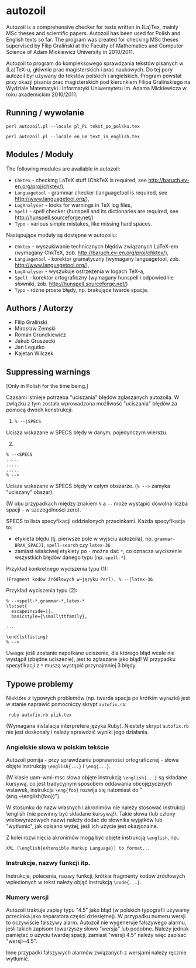 autozoil
========

Autozoil is a comprehensive checker for texts written in (La)Tex,
mainly MSc theses and scientific papers. Autozoil has been used for
Polish and English texts so far. The program was created for checking
MSc theses supervised by Filip Graliński at the Faculty of Mathematics
and Computer Science of Adam Mickiewicz University in 2010/2011.

Autozoil to program do kompleksowego sprawdzania tekstów pisanych w
(La)TeX-u, głównie prac magisterskich i prac naukowych. Do tej pory
autozoil był używany do tekstów polskich i angielskich. Program
powstał przy okazji pisania prac magisterskich pod kierunkiem Filipa
Gralińskiego na Wydziale Matematyki i Informatyki Uniwersytetu im.
Adama Mickiewicza w roku akademickim 2010/2011.

Running / wywołanie
-------------------

    perl autozoil.pl --locale pl_PL tekst_po_polsku.tex

    perl autozoil.pl --locale en_GB text_in_english.tex

Modules / Moduły
----------------

The following modules are available in autozoil:

* `Chktex` - checking LaTeX stuff (ChkTeX is required, see
  http://baruch.ev-en.org/proj/chktex/),
* `Languagetool` - grammar checker (languagetool is required, see
  http://www.languagetool.org/),
* `LogAnalyser` - looks for warnings in TeX log files,
* `Spell` - spell checker (hunspell and its dictionaries are required,
   see http://hunspell.sourceforge.net/)
* `Typo` - various simple mistakes, like missing hard spaces.

Następujące moduły są dostępne w autozoilu:

* `Chktex` - wyszukiwanie technicznych błędów związanych LaTeX-em
  (wymagany ChkTeX, zob. http://baruch.ev-en.org/proj/chktex/),
* `Languagetool` - korektor gramatyczny (wymagany languagetool, zob.
  http://www.languagetool.org/),
* `LogAnalyser` - wyszukuje ostrzeżenia w logach TeX-a,
* `Spell` - korektor ortograficzny (wymagany hunspell i odpowiednie słowniki,
   zob. http://hunspell.sourceforge.net/)
* `Typo` - różne proste błędy, np. brakujące twarde spacje.

Authors / Autorzy
-----------------

* Filip Graliński
* Mirosław Zemski
* Roman Grundkiewicz
* Jakub Gruszecki
* Jan Legutko
* Kajetan Wilczek

Suppressing warnings
--------------------

[Only in Polish for the time being.]

Czasami istnieje potrzeba "uciszania" błędów zgłaszanych autozoila. W
związku z tym została wprowadzona możliwość "uciszania" błędów za
pomocą dwóch konstrukcji:

1) `% --|SPECS`

Ucisza wskazane w SPECS błędy w danym, pojedynczym wierszu.

2)

    % --<SPECS
    .....
    .....
    .....
    % -->

Ucisza wskazane w SPECS błędy w całym obszarze. (`% -->` zamyka
"uciszany" obszar).

(W obu przypadkach między znakiem `%` a `--` może wystąpić dowolna
liczba spacji - w szczególności zero).

SPECS to lista specyfikacji oddzielonych przecinkami. Każda
specyfikacja to:
- etykieta błędu (tj. pierwsze pole w wyjściu autozoila), np. `grammar-BRAK_SPACJI`, `spell-search` czy `latex-36`
- zamiast właściwej etykiety po `-` można dać `*`, co oznacza
  wyciszenie wszystkich błędów danego typu (np. `spell-*`).

Przykład konkretnego wyciszenia typu (1):

    (Fragment kodów źródłowych w~języku Perl). % --|latex-36

Przykład wyciszenia typu (2):

    % --<spell-*,grammar-*,latex-*
    \lstset{
      escapeinside=||,
      basicstyle={\small\ttfamily},

    ...

    \end{lstlisting}
    % -->

Uwaga: jeśli zostanie napotkane uciszenie, dla którego błąd wcale nie
wystąpił (zbędne uciszenie), jest to zgłaszane jako błąd! W przypadku
specyfikacji z `*` muszą wystąpić przynajmniej 3 błędy.

Typowe problemy
---------------

Niektóre z typowych problemów (np. twarda spacja po krótkim wyrazie)
jest w stanie naprawić pomocniczy skrypt `autofix.rb`:

     ruby autofix.rb plik.tex

(Wymagana instalacja interpretera języka Ruby). Niestety skrypt
`autofix.rb` nie jest doskonały i należy sprawdzić wyniki jego
działania.

### Angielskie słowa w polskim tekście

Autozoil pomija - przy sprawdzaniu poprawności ortograficznej - słowa
objęte instrukcją `\english{...}` i `\eng{...}`.

(W klasie uam-wmi-msc słowa objęte instrukcją `\english{...}` są
składane kursywą, co jest tradycyjnym sposobem oddawania
obcojęzycznych wstawek, instrukcja `\eng{foo}` rozwija się natomiast
do "(ang.~\english{foo})").

W stosunku do nazw własnych i akronimów nie należy stosować instrukcji
\english (nie powinny być składane kursywą!). Takie słowa (lub człony
wielowyrazowych nazw) należy dodać do słownika wyjątków lub
"wytłumić", jak opisano wyżej, jeśli ich użycie jest okazjonalne.

Z kolei rozwinięcia akronimów mogą być objęte instrukcją `\english`, np.:

    XML (\english{eXtensible Markup Language}) to format...

### Instrukcje, nazwy funkcji itp.

Instrukcje, polecenia, nazwy funkcji, krótkie fragmenty kodów
źródłowych wplecionych w tekst należy objąć instrukcją `\code{...}`.

### Numery wersji

Autozoil traktuje zapisy typu "4.5" jako błąd (w polskich typografii
używamy przecinka jako separatora części dziesiętnej). W przypadku
numeru wersji to oczywiście fałszywy alarm. Autozoil nie wygeneruje
fałszywego alarmu, jeśli takich zapisom towarzyszy słowo "wersja" lub
podobne. Należy jednak pamiętać o użyciu twardej spacji, zamiast
"wersji 4.5" należy więc zapisać "wersji~4.5".

Inne przypadki fałszywych alarmów związanych z wersjami należy ręcznie
wytłumić.
